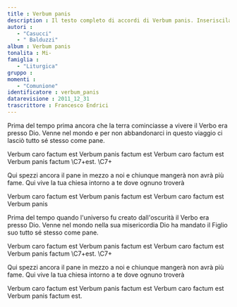 ```yaml
--- 
title : Verbum panis
description : Il testo completo di accordi di Verbum panis. Inseriscila nel tuo canzoniere!
autori : 
   - "Casucci"
   - " Balduzzi"
album : Verbum panis
tonalita : Mi-
famiglia : 
   - "Liturgica"
gruppo : 
momenti : 
   - "Comunione"
identificatore : verbum_panis
datarevisione : 2011_12_31
trascrittore : Francesco Endrici
--- 
```




Prima del tempo
prima ancora che la terra
cominciasse a vivere 
il Verbo era presso Dio. 
Venne nel mondo
e per non abbandonarci
in questo viaggio ci lasciò
tutto sé stesso come pane.  


Verbum caro factum est 
Verbum panis factum est 
Verbum caro factum est 
Verbum panis factum \C7+est. \C7+


Qui spezzi ancora il pane in mezzo a noi
e chiunque mangerà non avrà più fame.
Qui vive la tua chiesa intorno a te
dove ognuno troverà 


Verbum caro factum est 
Verbum panis factum est 
Verbum caro factum est 
Verbum panis 


Prima del tempo
quando l'universo fu creato
dall'oscurità
il Verbo era presso Dio. 
Venne nel mondo
nella sua misericordia
Dio ha mandato il Figlio suo
tutto sé stesso come pane.  


Verbum caro factum est 
Verbum panis factum est 
Verbum caro factum est 
Verbum panis factum \C7+est. \C7+


Qui spezzi ancora il pane in mezzo a noi
e chiunque mangerà non avrà più fame.
Qui vive la tua chiesa intorno a te
dove ognuno troverà 


Verbum caro factum est 
Verbum panis factum est 
Verbum caro factum est 
Verbum panis factum est. 


